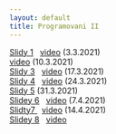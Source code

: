 ```yaml
---
layout: default
title: Programovani II
---
```


[Slidy 1](https://docs.google.com/presentation/d/129rrkTW61FKTLpeXndneuG2BYt-E7vg_hRgBD5KIV-4/edit?usp=sharing) &nbsp; [video](https://u.pcloud.link/publink/show?code=XZHOJfXZ3MDow0cyrhpAy2yn8xV1F5Wq0nkk) (3.3.2021) <br>
[video](https://u.pcloud.link/publink/show?code=XZPSmBXZByj3CXA7xHyYgbPJW1inhhNVTXcV)  (10.3.2021) <br>
[Slidy 3](https://u.pcloud.link/publink/show?code=XZxNS2XZyn3tmN7exspvdJdrQfJdvyMdybT7) &nbsp; [video](https://u.pcloud.link/publink/show?code=XZT7f2XZv88MvzSQeVVMI5SJkmspjfmOxinX) (17.3.2021) <br>
[Slidy 4](https://u.pcloud.link/publink/show?code=XZGTC2XZma7zfOEB6xyAq0QSnvANFfllYLOy) &nbsp; [video](https://u.pcloud.link/publink/show?code=XZFgC2XZuLR4DoeUbDHdcgOSlNCUBkcSoHSk) (24.3.2021) <br>
[Slidy 5](https://docs.google.com/presentation/d/1xGAPrFu0UJIdTW5t3le6SvO5GpTDYRTOQTVBknIUE9I/edit?usp=sharing) (31.3.2021) <br>
[Slidey 6](https://u.pcloud.link/publink/show?code=XZ1icWXZpOTFFHFWPiFC7WmlGyb6K4EseAk7) &nbsp; [video](https://u.pcloud.link/publink/show?code=XZQrcWXZfFjEXf81X3VKPHK3E7ebB8PKFI8V) (7.4.2021) <br>
[Slidty7 ](https://u.pcloud.link/publink/show?code=XZ447DXZkhf7AOWo0a80gfffLmLfnHBWaDAk) &nbsp; [video](https://u.pcloud.link/publink/show?code=XZbz7DXZwBycLEXbfxXqGITv0DBypB8jsUQV) (14.4.2021) <br>
[Slidey 8](https://u.pcloud.link/publink/show?code=XZtHoDXZ0kt4gJ2Lf9kJrTpOhNje30AclrYV)  &nbsp; [video](https://u.pcloud.link/publink/show?code=XZ1HoDXZubHHV00uumVtRBBDxGsHNzvRr4MX) <br>